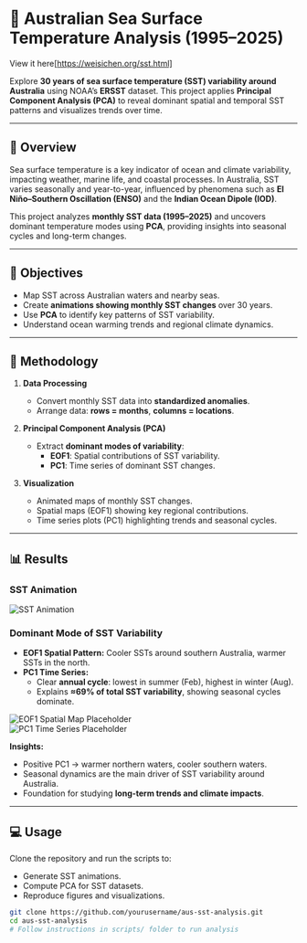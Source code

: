 # 🌊 Australian Sea Surface Temperature Analysis (1995–2025)

View it here[https://weisichen.org/sst.html]

Explore **30 years of sea surface temperature (SST) variability around Australia** using NOAA’s **ERSST** dataset. This project applies **Principal Component Analysis (PCA)** to reveal dominant spatial and temporal SST patterns and visualizes trends over time.  

---

## 📌 Overview
Sea surface temperature is a key indicator of ocean and climate variability, impacting weather, marine life, and coastal processes. In Australia, SST varies seasonally and year-to-year, influenced by phenomena such as **El Niño–Southern Oscillation (ENSO)** and the **Indian Ocean Dipole (IOD)**.  

This project analyzes **monthly SST data (1995–2025)** and uncovers dominant temperature modes using **PCA**, providing insights into seasonal cycles and long-term changes.  

---

## 🎯 Objectives
- Map SST across Australian waters and nearby seas.  
- Create **animations showing monthly SST changes** over 30 years.  
- Use **PCA** to identify key patterns of SST variability.  
- Understand ocean warming trends and regional climate dynamics.  

---

## 🧰 Methodology
1. **Data Processing**  
   - Convert monthly SST data into **standardized anomalies**.  
   - Arrange data: **rows = months**, **columns = locations**.  

2. **Principal Component Analysis (PCA)**  
   - Extract **dominant modes of variability**:  
     - **EOF1**: Spatial contributions of SST variability.  
     - **PC1**: Time series of dominant SST changes.  

3. **Visualization**  
   - Animated maps of monthly SST changes.  
   - Spatial maps (EOF1) showing key regional contributions.  
   - Time series plots (PC1) highlighting trends and seasonal cycles.  

---

## 📊 Results

### SST Animation
![SST Animation](3-Output/sst_1995_2025.gif)

### Dominant Mode of SST Variability
- **EOF1 Spatial Pattern:** Cooler SSTs around southern Australia, warmer SSTs in the north.  
- **PC1 Time Series:**  
  - Clear **annual cycle**: lowest in summer (Feb), highest in winter (Aug).  
  - Explains **≈69% of total SST variability**, showing seasonal cycles dominate.  

![EOF1 Spatial Map Placeholder](https://via.placeholder.com/600x400.png?text=EOF1+Map)  
![PC1 Time Series Placeholder](https://via.placeholder.com/600x400.png?text=PC1+Time+Series)

**Insights:**  
- Positive PC1 → warmer northern waters, cooler southern waters.  
- Seasonal dynamics are the main driver of SST variability around Australia.  
- Foundation for studying **long-term trends and climate impacts**.  

---

## 💻 Usage
Clone the repository and run the scripts to:  
- Generate SST animations.  
- Compute PCA for SST datasets.  
- Reproduce figures and visualizations.  

```bash
git clone https://github.com/yourusername/aus-sst-analysis.git
cd aus-sst-analysis
# Follow instructions in scripts/ folder to run analysis

